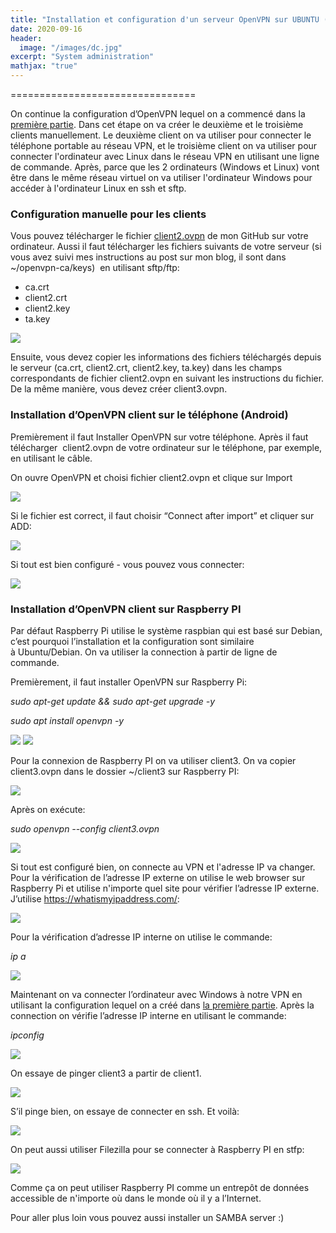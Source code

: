 ```yaml
---
title: "Installation et configuration d'un serveur OpenVPN sur UBUNTU (partie 2/2)"
date: 2020-09-16
header:
  image: "/images/dc.jpg"
excerpt: "System administration"
mathjax: "true"
--- 
```


================================


On continue la configuration d’OpenVPN lequel on a commencé dans la [première partie](https://olexdziuba.github.io/OpenVPNsurUBUNTU-1/). Dans cet étape on va créer le deuxième et le troisième clients manuellement. Le deuxième client on va utiliser pour connecter le téléphone portable au réseau VPN, et le troisième client on va utiliser pour connecter l'ordinateur avec Linux dans le réseau VPN en utilisant une ligne de commande. Après, parce que les 2 ordinateurs (Windows et Linux) vont être dans le même réseau virtuel on va utiliser l'ordinateur Windows pour accéder à l'ordinateur Linux en ssh et sftp. 

### Configuration manuelle pour les clients

Vous pouvez télécharger le fichier [client2.ovpn](https://github.com/olexdziuba/vpn/blob/master/client2.ovpn) de mon GitHub sur votre ordinateur. Aussi il faut télécharger les fichiers suivants de votre serveur (si vous avez suivi mes instructions au post sur mon blog, il sont dans \~/openvpn-ca/keys)  en utilisant sftp/ftp:

-   ca.crt
-   client2.crt
-   client2.key
-   ta.key

<img src="/images/openvpn2/image2.png">

Ensuite, vous devez copier les informations des fichiers téléchargés depuis le serveur (ca.crt, client2.crt, client2.key, ta.key) dans les champs correspondants de fichier client2.ovpn en suivant les instructions du fichier. De la même manière, vous devez créer client3.ovpn.



### Installation d’OpenVPN client sur le téléphone (Android) 

Premièrement il faut Installer OpenVPN sur votre téléphone. Après il faut télécharger  client2.ovpn de votre ordinateur sur le téléphone, par exemple, en utilisant le câble.

On ouvre OpenVPN et choisi fichier client2.ovpn et clique sur Import

<img src="/images/openvpn2/image13c.png">

Si le fichier est correct, il faut choisir “Connect after import” et cliquer sur ADD:

<img src="/images/openvpn2/image9c.png">

Si tout est bien configuré - vous pouvez vous connecter:

<img src="/images/openvpn2/image4c.png">

### Installation d’OpenVPN client sur Raspberry PI 

Par défaut Raspberry Pi utilise le système raspbian qui est basé sur Debian, c’est pourquoi l’installation et la configuration sont similaire à Ubuntu/Debian. On va utiliser la connection à partir de ligne de commande.

Premièrement, il faut installer OpenVPN sur Raspberry Pi:

*sudo apt-get update && sudo apt-get upgrade -y*

*sudo apt install openvpn -y*

<img src="/images/openvpn2/image3.png">

<img src="/images/openvpn2/image1.png">

Pour la connexion de Raspberry PI on va utiliser client3. On va copier client3.ovpn dans le dossier \~/client3 sur Raspberry PI:

<img src="/images/openvpn2/image12.png">

Après on exécute:

*sudo openvpn --config client3.ovpn*

<img src="/images/openvpn2/image8.png">

Si tout est configuré bien, on connecte au VPN et l'adresse IP va changer. Pour la vérification de l’adresse IP externe on utilise le web browser sur Raspberry Pi et utilise n'importe quel site pour vérifier l’adresse IP externe. J’utilise https://whatismyipaddress.com/:

<img src="/images/openvpn2/image11.png">

Pour la vérification d’adresse IP interne on utilise le commande:

*ip a*

<img src="/images/openvpn2/image7.png">

Maintenant on va connecter l’ordinateur avec Windows à notre VPN en utilisant la configuration lequel on a créé dans [la première partie](https://olexdziuba.github.io/OpenVPNsurUBUNTU-1/).
Après la connection on vérifie l’adresse IP interne en utilisant le commande:

*ipconfig*

<img src="/images/openvpn2/image5.png">

On essaye de pinger client3 a partir de client1.

<img src="/images/openvpn2/image10.png">

S’il pinge bien, on essaye de connecter en ssh. Et voilà:

<img src="/images/openvpn2/image6.png">

On peut aussi utiliser Filezilla pour se connecter à Raspberry PI en stfp:

<img src="/images/openvpn2/image14.png">

Comme ça on peut utiliser Raspberry PI comme un entrepôt de données accessible de n'importe où dans le monde où il y a l’Internet.

Pour aller plus loin vous pouvez aussi installer un SAMBA server :)
